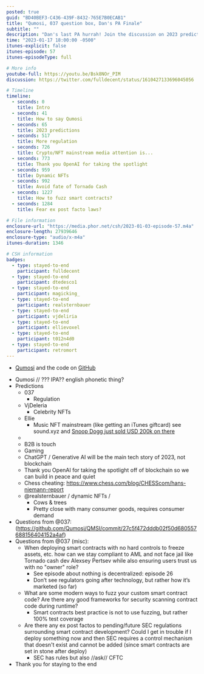 ```yaml
---
posted: true
guid: "BD40BEF3-C436-439F-8432-765E7B0ECAB1"
title: "Qumosi, 037 question box, Dan's PA Finale"
subtitle: ""
description: "Dan's last PA hurrah! Join the discussion on 2023 predictions, regulation, and NFT mainstream media attention. Delve into the world of dynamic NFTs, avoid the fate of Tornado Cash, and learn about fuzzing smart contracts and ex post facto laws. "
time: "2023-01-17 18:00:00 -0500"
itunes-explicit: false
itunes-episode: 57
itunes-episodeType: full

# More info
youtube-full: https://youtu.be/Bsk8NOr_PIM
discussion: https://twitter.com/fulldecent/status/1610427133696045056

# Timeline
timeline:
  - seconds: 0
    title: Intro
  - seconds: 41
    title: How to say Qumosi
  - seconds: 65
    title: 2023 predictions
  - seconds: 517
    title: More regulation
  - seconds: 726
    title: Crypto/NFT mainstream media attention is...
  - seconds: 773
    title: Thank you OpenAI for taking the spotlight
  - seconds: 959
    title: Dynamic NFTs
  - seconds: 992
    title: Avoid fate of Tornado Cash
  - seconds: 1227
    title: How to fuzz smart contracts?
  - seconds: 1284
    title: Fear ex post facto laws?

# File information
enclosure-url: "https://media.phor.net/csh/2023-01-03-episode-57.m4a"
enclosure-length: 27939646
enclosure-type: "audio/x-m4a"
itunes-duration: 1346

# CSH information
badges:
  - type: stayed-to-end
    participant: fulldecent
  - type: stayed-to-end
    participant: dtedesco1
  - type: stayed-to-end
    participant: magicking_
  - type: stayed-to-end
    participant: realsternbauer
  - type: stayed-to-end
    participant: vjdeliria
  - type: stayed-to-end
    participant: ellievoxel
  - type: stayed-to-end
    participant: t012n4d0
  - type: stayed-to-end
    participant: retromort
---
```


- [Qumosi](https://qumosi.com/) and the code on [GitHub](https://github.com/Qumosi/QMSI/commit/27c5f472dddb02f50d680557688156404152a4af)

<!--end of quick notes-->

- Qumosi // ??? IPA?? english phonetic thing?
- Predictions
  - 037
    - Regulation
  - VjDeleria
    - Celebrity NFTs
  - Ellie
    - Music NFT mainstream (like getting an iTunes giftcard) see sound.xyz and [Snoop Dogg just sold USD 200k on there](https://www.sound.xyz/trending?type=artists&timespan=all)
  - 
  - B2B is touch
  - Gaming 
  - ChatGPT / Generative AI will be the main tech story of 2023, not blockchain
  - Thank you OpenAI for taking the spotlight off of blockchain so we can build in peace and quiet
  - Chess cheating: https://www.chess.com/blog/CHESScom/hans-niemann-report
  - @realsternbauer / dynamic NFTs / 
    - Cows & trees
    - Pretty close with many consumer goods, requires consumer demand
- Questions from @037: (https://github.com/Qumosi/QMSI/commit/27c5f472dddb02f50d680557688156404152a4af)
- Questions from @037 (misc):
  - When deploying smart contracts with no hard controls to freeze assets, etc. how can we stay compliant to AML and not face jail like Tornado cash dev Alexsey Pertsev while also ensuring users trust us with no "owner" role?
    - See episode about nothing is decentralized: episode 26
    - Don’t see regulators going after technology, but rather how it’s marketed (so far)
  - What are some modern ways to fuzz your custom smart contract code? Are there any good frameworks for security scanning contract code during runtime?
    - Smart contracts best practice is not to use fuzzing, but rather 100% test coverage
  - Are there any ex post factos to pending/future SEC regulations surrounding smart contract development? Could I get in trouble if I deploy something now and then SEC requires a control mechanism that doesn't exist and cannot be added (since smart contracts are set in stone after deploy)
    - SEC has rules but also //ask// CFTC
- Thank you for staying to the end

